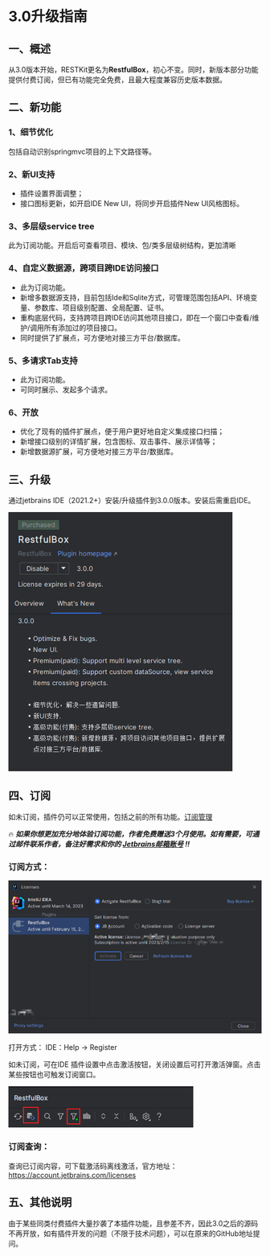 # 3.0升级指南

## 一、概述
从3.0版本开始，RESTKit更名为**RestfulBox**，初心不变。同时，新版本部分功能提供付费订阅，但已有功能完全免费，且最大程度兼容历史版本数据。

## 二、新功能
### 1、细节优化
包括自动识别springmvc项目的上下文路径等。

### 2、新UI支持
- 插件设置界面调整；
- 接口图标更新，如开启IDE New UI，将同步开启插件New UI风格图标。

### 3、多层级service tree
此为订阅功能。开启后可查看项目、模块、包/类多层级树结构，更加清晰

### 4、自定义数据源，跨项目跨IDE访问接口
- 此为订阅功能。
- 新增多数据源支持，目前包括Ide和Sqlite方式，可管理范围包括API、环境变量、参数库、项目级别配置、全局配置、证书。
- 重构底层代码，支持跨项目跨IDE访问其他项目接口，即在一个窗口中查看/维护/调用所有添加过的项目接口。
- 同时提供了扩展点，可方便地对接三方平台/数据库。

### 5、多请求Tab支持
- 此为订阅功能。
- 可同时展示、发起多个请求。

### 6、开放
- 优化了现有的插件扩展点，便于用户更好地自定义集成接口扫描；
- 新增接口级别的详情扩展，包含图标、双击事件、展示详情等；
- 新增数据源扩展，可方便地对接三方平台/数据库。

## 三、升级
通过jetbrains IDE（2021.2+）安装/升级插件到3.0.0版本。安装后需重启IDE。

![](images/51620015260659.png)

## 四、订阅
如未订阅，插件仍可以正常使用，包括之前的所有功能。[订阅管理](https://account.jetbrains.com/licenses)

:fire: **_如果你想更加充分地体验订阅功能，作者免费赠送3个月使用。如有需要，可通过邮件联系作者，备注好需求和你的 [Jetbrains邮箱账号](https://account.jetbrains.com/profile-details) !!_**

### 订阅方式：
![](images/224750015247999.png)

打开方式：
IDE：Help -> Register

如未订阅，可在IDE 插件设置中点击激活按钮，关闭设置后可打开激活弹窗。点击某些按钮也可触发订阅窗口。

![](images/356740015234990.png)

### 订阅查询：
查询已订阅内容，可下载激活码离线激活，官方地址：https://account.jetbrains.com/licenses

## 五、其他说明
由于某些同类付费插件大量抄袭了本插件功能，且参差不齐，因此3.0之后的源码不再开放，如有插件开发的问题（不限于技术问题），可以在原来的GitHub地址提问。
